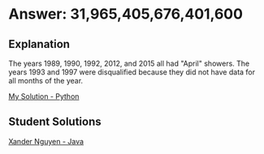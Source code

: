 # Answer: 31,965,405,676,401,600

## Explanation
The years 1989, 1990, 1992, 2012, and 2015 all had "April" showers.  The years 1993 and 1997 were disqualified because they did not have data for all months of the year.

[My Solution - Python](./puzzle_sol.py)

## Student Solutions
[Xander Nguyen - Java](./AprilPuzzle.java)
